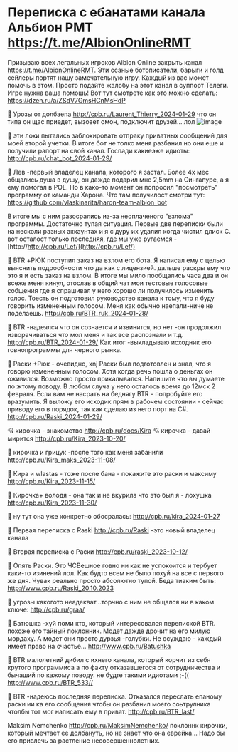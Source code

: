 # Переписка с ебанатами канала Альбион РМТ https://t.me/AlbionOnlineRMT
Призываю всех легальных игроков Albion Online закрыть канал https://t.me/AlbionOnlineRMT. 
Эти ссаные ботописатели, барыги и голд сейлеры портят нашу замечательную игру. Каждый из вас может помочь в этом. Просто подайте жалобу на этот канал в суппорт Телеги. Игре нужна ваша помошь! 
Вот тут смотрете как это можно сделать: https://dzen.ru/a/ZSdV7GmsHCnMsHdP 

:japanese_goblin: Урозы от долбаепа  http://cpb.ru/Laurent_Thierry_2024-01-29 что он типа он щас приедет, вызовет омон, подключит друзей... лол ![image](https://github.com/vlaskinarita/AlbionOnlineRMT/assets/120003563/78baee27-f3dc-4090-81a7-ffdb36c62d40)

:japanese_goblin: эти лохи пытались заблокировать отпраку приватных сообщений для моей второй учетки. В итоге бот не толко меня разбанил но они еше и получили рапорт на свой канал. Госпади какиеэже идиоты: http://cpb.ru/chat_bot_2024-01-29/
 
:japanese_goblin: Лев -первый владелец канала, которого я застал. Более 4х мес общались душа в душу, он дажде подарил мне 2,5mm на Сингапуре, а я ему помогал в POE. Но в како-то момент он попросил "посмотреть" программу от каманды Харона. Что там получилост смотри тут: https://github.com/vlaskinarita/haron-team-albion_bot 

В итоге мы с ним разосрались из-за неоплаченого "взлома" программы. Достаточно тупая ситуация. Первые две переписки были на несколи разных аккаунтах и я с дуру их удалил когда чистил длиск С. вот осталост только последняя, где мы уже ругаемся -    [http://http://cpb.ru/Lef/](http://cpb.ru/Lef/)

:japanese_goblin: BTR +РЮК поступил заказ на взлом его бота. Я написал ему с целью выяснить подрообности что да как с лицензией. дальше раскры ему что это я и есть заказ на взлом. В итоге мы мило пообщались часа два и он всеже меня кинул, отослав в общий чат мои тестовые голосовые собщения где я спрашивал у него хорошо ли получилось изменить голос. Тоесть он подготовил руководство канала к тому, что я буду говорить измененным голосом. Меня как обычно наепали-ниче не поделаешь. http://cpb.ru/BTR_ruk_2024-01-28/

:japanese_goblin: BTR -надеялся что он сознается и извинится, но нет  -он продолжил изворачиваться что мол меня и так все распознали и т.д. http://cpb.ru/BTR_2024-01-29/ Как итог -выкладываю исходник его говнопрограммы для черного рынка.

:japanese_goblin: Раски +Рюк - очевидно, xnj Раски был подготовлен и знал, что я говорю измененным голосом. Хотя когда речь пошла о деньгах он оживился. Возможно просто прикалывался. Напишите что вы думаете по жтому поводу. В любом случа у него осталось время до 12мск 2 февраля. Если вам не насрать на беднягу BTR - попробуйте его вразумить. Я выложу его исходик прям в рабочем состоянии - сейчас приводу его в порядок, так как сделаю из него порт на C#.  http://cpb.ru/Raski_2024-01-29/

💘 кирочка - знакомство  http://cpb.ru/docs/Kira
💘 кирочка - давай мирится  http://cpb.ru/Kira_2023-10-20/

:japanese_goblin: кирочка и грицук -после того как меня забанили  http://cpb.ru/Kira_maks_2023-11-08/

:japanese_goblin: Кира и wlastas - тоже после бана  - покажите это раски и максиму http://cpb.ru/Kira_2023-11-15/

:japanese_goblin: Кирочка+ володя - она так и не вкурила что это был я - лохушка http://cpb.ru/Kira_2023-11-30/ 

:japanese_goblin: ну тут она уже конкретно обосралась: http://cpb.ru/kira_2024-01-27


:japanese_goblin: Первая переписка с Raski  http://cpb.ru/Raski -это новый владелец канала

:japanese_goblin: Вторая переписка с Раски http://cpb.ru/raski_2023-10-12/

:japanese_goblin: Опять Раски. Это ЧСВешное говно ни как не успокоится и тербует каки-то изинений лол. Как будто  всем не было похуй на все с первого же дня. Чувак реально просто абсолютно тупой. Беда тиаким быть: http://www.cpb.ru/Raski_20.10.2023

:japanese_goblin: угрозы какогото неадекват...торчно с ним не общался  ни в каком ключе: http://cpb.ru/graa/

:japanese_goblin: Батюшка -хуй поми кто, который интересовался перепиской BTR. похоже его тайный поклонник. Модет дажде дрочит на его милую мордаху. А модет они просто дурзья -голубки. Не осуждаю - каждый имеет право на счастье... http://www.cpb.ru/Batushka

:japanese_goblin: BTR малолетний дибил с ихнего канала, который корчит из себя крутого программиса а по факту отказавшегося от сотрудничества и бычаший по кажому поводу. не будте такими идиотами ;-(( http://www.cpb.ru/BTR_533//

:japanese_goblin: BTR -надеюсь последняя переписка. Отказался переслать епаному раски ии ка его сообщения чтобы он разбанил моего соьтрулника чтолбы тот мог написать ему в приват. http://cpb.ru/BTR_last/

Maksim Nemchenko http://cpb.ru/MaksimNemchenko/ поклоннк кирочки, который мечтает ее долбануть, но не знает что она еврейка... Надо бы его привлечь за растление несовершеннолетних.
